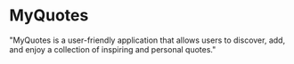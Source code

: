 # MyQuotes
"MyQuotes is a user-friendly application that allows users to discover, add, and enjoy a collection of inspiring and personal quotes."
